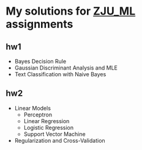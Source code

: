 # My solutions for [ZJU_ML](http://dengcai.zjulearning.org:8081/Courses/ML/) assignments

## hw1

* Bayes Decision Rule
* Gaussian Discriminant Analysis and MLE
* Text Classification with Naive Bayes

## hw2

* Linear Models
  * Perceptron
  * Linear Regression
  * Logistic Regression
  * Support Vector Machine
* Regularization and Cross-Validation
